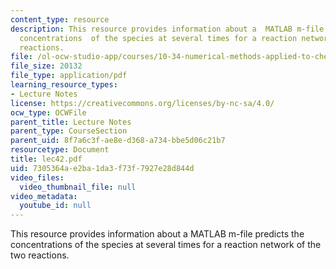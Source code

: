 ```yaml
---
content_type: resource
description: This resource provides information about a  MATLAB m-file predicts the
  concentrations  of the species at several times for a reaction network of the two
  reactions.
file: /ol-ocw-studio-app/courses/10-34-numerical-methods-applied-to-chemical-engineering-fall-2005/7305364ae2ba1da3f73f7927e28d844d_lec42.pdf
file_size: 20132
file_type: application/pdf
learning_resource_types:
- Lecture Notes
license: https://creativecommons.org/licenses/by-nc-sa/4.0/
ocw_type: OCWFile
parent_title: Lecture Notes
parent_type: CourseSection
parent_uid: 8f7a6c3f-ae8e-d368-a734-bbe5d06c21b7
resourcetype: Document
title: lec42.pdf
uid: 7305364a-e2ba-1da3-f73f-7927e28d844d
video_files:
  video_thumbnail_file: null
video_metadata:
  youtube_id: null
---
```

This resource provides information about a  MATLAB m-file predicts the concentrations  of the species at several times for a reaction network of the two reactions.